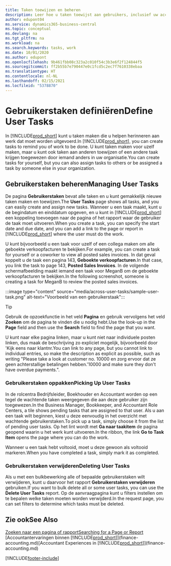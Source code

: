 ```yaml
---
title: Taken toewijzen en beheren
description: Leer hoe u taken toewijst aan gebruikers, inclusief uw accountant, in Business Central, en hoe u taken ophaalt en voltooit.
author: edupont04
ms.service: dynamics365-business-central
ms.topic: conceptual
ms.devlang: na
ms.tgt_pltfrm: na
ms.workload: na
ms.search.keywords: tasks, work
ms.date: 10/01/2020
ms.author: edupont
ms.openlocfilehash: 9b461fbb08c323a2c010f54c3b3e6f2f124844f5
ms.sourcegitcommit: ff2b55b7e790447e0c1fcd5c2ec7f7610338ebaa
ms.translationtype: HT
ms.contentlocale: nl-NL
ms.lasthandoff: 02/15/2021
ms.locfileid: "5378870"
---
```

# <a name="define-user-tasks"></a><span data-ttu-id="5081a-103">Gebruikerstaken definiëren</span><span class="sxs-lookup"><span data-stu-id="5081a-103">Define User Tasks</span></span>

<span data-ttu-id="5081a-104">In [!INCLUDE[prod_short](includes/prod_short.md)] kunt u taken maken die u helpen herinneren aan werk dat moet worden uitgevoerd.</span><span class="sxs-lookup"><span data-stu-id="5081a-104">In [!INCLUDE[prod_short](includes/prod_short.md)], you can create tasks to remind you of work to be done.</span></span> <span data-ttu-id="5081a-105">U kunt taken maken voor uzelf maken, maar u kunt ook taken aan anderen toewijzen of een andere taak krijgen toegewezen door iemand anders in uw organisatie.</span><span class="sxs-lookup"><span data-stu-id="5081a-105">You can create tasks for yourself, but you can also assign tasks to others or be assigned a task by someone else in your organization.</span></span>  

## <a name="managing-user-tasks"></a><span data-ttu-id="5081a-106">Gebruikerstaken beheren</span><span class="sxs-lookup"><span data-stu-id="5081a-106">Managing User Tasks</span></span>

<span data-ttu-id="5081a-107">De pagina **Gebruikerstaken** bevat alle taken en u kunt gemakkelijk nieuwe taken maken en toewijzen.</span><span class="sxs-lookup"><span data-stu-id="5081a-107">The **User Tasks** page shows all tasks, and you can easily create and assign new tasks.</span></span> <span data-ttu-id="5081a-108">Wanneer u een taak maakt, kunt u de begindatum en einddatum opgeven, en u kunt in [!INCLUDE[prod_short](includes/prod_short.md)] een koppeling toevoegen naar de pagina of het rapport waar de gebruiker de taak moet uitvoeren.</span><span class="sxs-lookup"><span data-stu-id="5081a-108">When you create a task, you can specify the start date and due date, and you can add a link to the page or report in [!INCLUDE[prod_short](includes/prod_short.md)] where the user must do the work.</span></span>  

<span data-ttu-id="5081a-109">U kunt bijvoorbeeld u een taak voor uzelf of een collega maken om alle geboekte verkoopfacturen te bekijken.</span><span class="sxs-lookup"><span data-stu-id="5081a-109">For example, you can create a task for yourself or a coworker to view all posted sales invoices.</span></span> <span data-ttu-id="5081a-110">In dat geval koppelt u de taak een pagina 143, **Geboekte verkoopfacturen**.</span><span class="sxs-lookup"><span data-stu-id="5081a-110">In that case, you link the task to page 143, **Posted Sales Invoices**.</span></span> <span data-ttu-id="5081a-111">In de volgende schermafbeelding maakt iemand een taak voor MeganB om de geboekte verkoopfacturen te bekijken.</span><span class="sxs-lookup"><span data-stu-id="5081a-111">In the following screenshot, someone is creating a task for MeganB to review the posted sales invoices.</span></span>  

:::image type="content" source="media/across-user-tasks/sample-user-task.png" alt-text="Voorbeeld van een gebruikerstaak":::

> [!TIP]  
> <span data-ttu-id="5081a-113">Gebruik de opzoekfunctie in het veld **Pagina** en gebruik vervolgens het veld **Zoeken** om de pagina te vinden die u nodig hebt.</span><span class="sxs-lookup"><span data-stu-id="5081a-113">Use the look-up in the **Page** field and then use the **Search** field to find the page that you want.</span></span>  
>
> <span data-ttu-id="5081a-114">U kunt naar elke pagina linken, maar u kunt niet naar individuele posten linken, dus maak de beschrijving zo expliciet mogelijk, bijvoorbeeld door 'Kijk eens naar klantnr.</span><span class="sxs-lookup"><span data-stu-id="5081a-114">You can link to any page, but you cannot link to individual entries, so make the description as explicit as possible, such as writing "Please take a look at customer no.</span></span> <span data-ttu-id="5081a-115">10000 en zorg ervoor dat ze geen achterstallige betalingen hebben.'</span><span class="sxs-lookup"><span data-stu-id="5081a-115">10000 and make sure they don't have overdue payments.".</span></span>

### <a name="picking-up-user-tasks"></a><span data-ttu-id="5081a-116">Gebruikerstaken oppakken</span><span class="sxs-lookup"><span data-stu-id="5081a-116">Picking Up User Tasks</span></span>

<span data-ttu-id="5081a-117">In de rolcentra Bedrijfsleider, Boekhouder en Accountant worden op een tegel de wachtende taken weergegeven die aan deze gebruiker zijn toegewezen.</span><span class="sxs-lookup"><span data-stu-id="5081a-117">In the Business Manager, Bookkeeper, and Accountant Role Centers, a tile shows pending tasks that are assigned to that user.</span></span> <span data-ttu-id="5081a-118">Als u aan een taak wilt beginnen, kiest u deze eenvoudig in het overzicht met wachtende gebruikerstaken.</span><span class="sxs-lookup"><span data-stu-id="5081a-118">To pick up a task, simply choose it from the list of pending user tasks.</span></span> <span data-ttu-id="5081a-119">Op het lint wordt met **Ga naar taakitem** de pagina geopend waarin u het werk kunt uitvoeren.</span><span class="sxs-lookup"><span data-stu-id="5081a-119">In the ribbon, the link **Go to Task Item** opens the page where you can do the work.</span></span>  

<span data-ttu-id="5081a-120">Wanneer u een taak hebt voltooid, moet u deze gewoon als voltooid markeren.</span><span class="sxs-lookup"><span data-stu-id="5081a-120">When you have completed a task, simply mark it as completed.</span></span>  

### <a name="deleting-user-tasks"></a><span data-ttu-id="5081a-121">Gebruikerstaken verwijderen</span><span class="sxs-lookup"><span data-stu-id="5081a-121">Deleting User Tasks</span></span>

<span data-ttu-id="5081a-122">Als u met een bulkbewerking alle of bepaalde gebruikerstaken wilt verwijderen, kunt u daarvoor het rapport **Gebruikerstaken verwijderen** gebruiken.</span><span class="sxs-lookup"><span data-stu-id="5081a-122">If you want to bulk delete all or some user tasks, you can use the **Delete User Tasks** report.</span></span> <span data-ttu-id="5081a-123">Op de aanvraagpagina kunt u filters instellen om te bepalen welke taken moeten worden verwijderd.</span><span class="sxs-lookup"><span data-stu-id="5081a-123">In the request page, you can set filters to determine which tasks must be deleted.</span></span>  

## <a name="see-also"></a><span data-ttu-id="5081a-124">Zie ook</span><span class="sxs-lookup"><span data-stu-id="5081a-124">See Also</span></span>

[<span data-ttu-id="5081a-125">Zoeken naar een pagina of rapport</span><span class="sxs-lookup"><span data-stu-id="5081a-125">Searching for a Page or Report</span></span>](ui-search.md)  
<span data-ttu-id="5081a-126">[Accountantervaringen binnen [!INCLUDE[prod_short](includes/prod_short.md)]](finance-accounting.md)</span><span class="sxs-lookup"><span data-stu-id="5081a-126">[Accountant Experiences in [!INCLUDE[prod_short](includes/prod_short.md)]](finance-accounting.md)</span></span>  


[!INCLUDE[footer-include](includes/footer-banner.md)]
